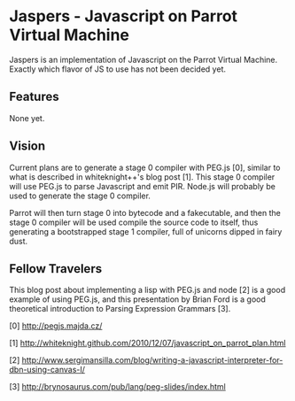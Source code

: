 Jaspers - Javascript on Parrot Virtual Machine
==============================================

Jaspers is an implementation of Javascript on the Parrot Virtual Machine. Exactly
which flavor of JS to use has not been decided yet.


Features
--------

None yet.


Vision
------------
Current plans are to generate a stage 0 compiler with PEG.js [0], similar to
what is described in whiteknight++'s blog post [1]. This stage 0 compiler will
use PEG.js to parse Javascript and emit PIR. Node.js will probably be used
to generate the stage 0 compiler.

Parrot will then turn stage 0 into bytecode and a fakecutable, and then the
stage 0 compiler will be used compile the source code to itself, thus
generating a bootstrapped stage 1 compiler, full of unicorns dipped in fairy dust.

Fellow Travelers
---------------
This blog post about implementing a lisp with PEG.js and node [2] is a good
example of using PEG.js, and this presentation by Brian Ford is a good
theoretical introduction to Parsing Expression Grammars [3].


[0] http://pegjs.majda.cz/

[1] http://whiteknight.github.com/2010/12/07/javascript_on_parrot_plan.html

[2] http://www.sergimansilla.com/blog/writing-a-javascript-interpreter-for-dbn-using-canvas-I/

[3] http://brynosaurus.com/pub/lang/peg-slides/index.html
